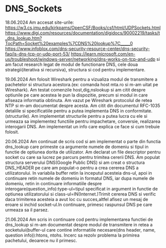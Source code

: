 # DNS_Sockets
18.06.2024
Am accesat site-urile:
 https://w3.cs.jmu.edu/kirkpams/OpenCSF/Books/csf/html/UDPSockets.html 
 https://www.digi.com/resources/documentation/digidocs/90002219/tasks/t_dns_lookup.htm?TocPath=Socket%20examples%7CDNS%20lookup%7C_____0
 https://www.infoblox.com/dns-security-resource-center/dns-security-faq/is-dns-tcp-or-udp-port-53/
 https://learn.microsoft.com/en-us/troubleshoot/windows-server/networking/dns-works-on-tcp-and-udp
 si am facut research legat de modul de functionare DNS, cele doua strategii(iterativa si recursiva), structura si cod pentru implementare.

 19.06.2024
 Am folosit Wireshark pentru a vizualiza modul de transmitere a pachetelor si structura acestora.(ex: comanda host mta.ro si m-am uitat pe Wireshark).
 Am testat comenzile host,dig,nslookup si am citit despre optiunile pe care acestea le pun la dispozitie, precum si modul in care afiseaza informatia obtinuta.
 Am vazut pe Wireshark protocolul de retea NTP si m-am documentat despre acesta.
 Am citit din documentul RFC-1035 detaliile si specificatiile pentru a putea implementa DNS in conformitate.(structurile).
 Am implementat structurile pentru a putea lucra cu ele si urmeaza sa implementez functiile pentru impachetare, conversie, realizarea interogarii DNS.
 Am implementat un info care explica ce face si cum trebuie folosit.

 20.06.2024
 Am continuat de scris cod si am implementat o parte din functia dns_lookup care primeste ca argumente numele de domeniu si tipul in functie de optiunea dorita de utilizator. Am declarat un file descriptor pentru socket cu care sa lucrez pe parcurs pentru trimitea cererii DNS. Am populat structura serverului DNS(Google Public DNS) si am creat o structura DNS_HEADER pe care am populat-o pentru a crea cererea DNS a utilizatorului. In variabila buffer retin la inceputul acesteia dns-ul, apoi in continuare retin numele de domeniu in formatul DNS, iar dupa numele de domeniu, retin in continuare informatiile despre interogare(question_info):type-ul=tipul specificat in argument in functie de optiunea utilizatorului si class-ul=IN(Internet.)Trimit cererea DNS si verific daca trimiterea acesteia a avut loc cu succes,altfel afisez un mesaj de eroare si inchid socket-ul.In continuare, primesc raspunsul DNS pe care urmeaza sa il parsez.

 21.06.2024
 Am scris in continuare cod pentru implementarea functiei de dns_lookup si m-am documentat despre modul de transmitere in retea a socketului(buffer-ul care contine informatiile necesare(dns header, name, question info)):htons, ntohs. Incerc sa rezolv problema la primirea pachetului, deoarece nu il primesc. 
